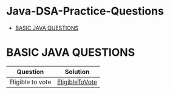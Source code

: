 # Java-DSA-Practice-Questions

* [BASIC JAVA QUESTIONS](#basic-java-questions)

# BASIC JAVA QUESTIONS

|Question|                               Solution                                                                                |
|:------:|:---------------------------------------------------------------------------------------------------------------------:|
| Eligible to vote                               				  | [EligibleToVote](https://github.com/kandpaladiti/Java-DSA-Practice-Questions/blob/main/eligibletovote.java)               									    |
